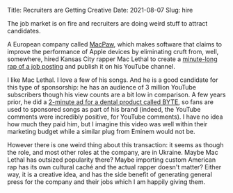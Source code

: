 Title: Recruiters are Getting Creative
Date: 2021-08-07
Slug: hire

The job market is on fire and recruiters are doing weird stuff to attract candidates.

A European company called [MacPaw](https://macpaw.com), which makes software that claims to improve the performance of Apple devices by eliminating cruft from, well, somewhere, hired Kansas City rapper Mac Lethal to create a [minute-long rap of a job posting](https://www.youtube.com/watch?v=Vge7TXeC23c) and publish it on his YouTube channel.

I like Mac Lethal. I love a few of his songs. And he is a good candidate for this type of sponsorship: he has an audience of 3 million YouTube subscribers though his view counts are a bit low in comparison. A few years prior, he did a [2-minute ad for a dental product called BYTE](https://www.youtube.com/watch?v=-bzoPrqkdR8), so fans are used to sponsored songs as part of his brand (indeed, the YouTube comments were incredibly positive, for YouTube comments). I have no idea how much they paid him, but I imagine this video was well within their marketing budget while a similar plug from Eminem would not be.

However there is one weird thing about this transaction: it seems as though the role, and most other roles at the company, are in Ukraine. Maybe Mac Lethal has outsized popularity there? Maybe importing custom American rap has its own cultural caché and the actual rapper doesn't matter? Either way, it is a creative idea, and has the side benefit of generating general press for the company and their jobs which I am happily giving them.